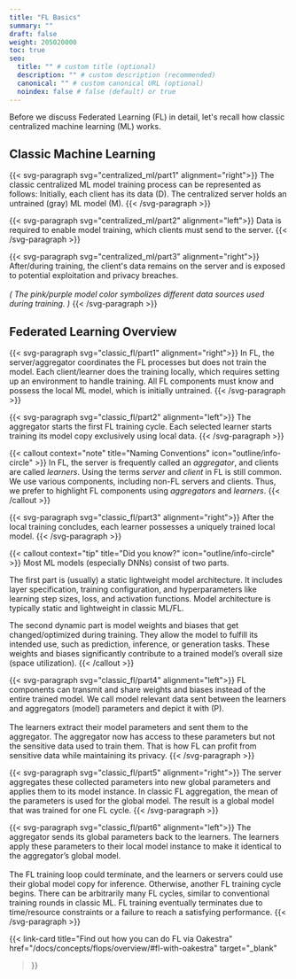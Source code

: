 ```yaml
---
title: "FL Basics"
summary: ""
draft: false
weight: 205020000
toc: true
seo:
  title: "" # custom title (optional)
  description: "" # custom description (recommended)
  canonical: "" # custom canonical URL (optional)
  noindex: false # false (default) or true
---
```

Before we discuss Federated Learning (FL) in detail, let's recall how classic centralized machine learning (ML) works.

## Classic Machine Learning

{{< svg-paragraph svg="centralized_ml/part1" alignment="right">}}
  The classic centralized ML model training process can be represented as follows:
  Initially, each client has its data (D). 
  The centralized server holds an untrained (gray) ML model (M).
{{< /svg-paragraph >}}

{{< svg-paragraph svg="centralized_ml/part2" alignment="left">}}
Data is required to enable model training, which clients must send to the server. 
{{< /svg-paragraph >}}

{{< svg-paragraph svg="centralized_ml/part3" alignment="right">}}
After/during training, the client's data remains on the server and is exposed to potential exploitation and privacy breaches.
<br><br>
<i>( The pink/purple model color symbolizes different data sources used during training. )</i>
{{< /svg-paragraph >}}

## Federated Learning Overview

{{< svg-paragraph svg="classic_fl/part1" alignment="right">}}
  In FL, the server/aggregator coordinates the FL processes but does not train the model.
  Each client/learner does the training locally, which requires setting up an environment to handle training.
  All FL components must know and possess the local ML model, which is initially untrained.
{{< /svg-paragraph >}}

{{< svg-paragraph svg="classic_fl/part2" alignment="left">}}
  The aggregator starts the first FL training cycle.
  Each selected learner starts training its model copy exclusively using local data.
{{< /svg-paragraph >}}

{{< callout context="note" title="Naming Conventions" icon="outline/info-circle" >}}
  In FL, the server is frequently called an *aggregator*, and clients are called *learners*.
  Using the terms *server* and *client* in FL is still common.
  We use various components, including non-FL servers and clients.
  Thus, we prefer to highlight FL components using *aggregators* and *learners*.
{{< /callout >}}

{{< svg-paragraph svg="classic_fl/part3" alignment="right">}}
  After the local training concludes, each learner possesses a uniquely trained local model. 
{{< /svg-paragraph >}}

{{< callout context="tip" title="Did you know?" icon="outline/info-circle" >}}
  Most ML models (especially DNNs) consist of two parts.

  The first part is (usually) a static lightweight model architecture.
  It includes layer specification, training configuration, and hyperparameters like learning step sizes, loss, and activation functions.
  Model architecture is typically static and lightweight in classic ML/FL.  

  The second dynamic part is model weights and biases that get changed/optimized during training.
  They allow the model to fulfill its intended use, such as prediction, inference, or generation tasks.
  These weights and biases significantly contribute to a trained model’s overall size (space utilization).
{{< /callout >}}



{{< svg-paragraph svg="classic_fl/part4" alignment="left">}}
  FL components can transmit and share weights and biases instead of the entire trained model.
  We call model relevant data sent between the learners and aggregators (model) parameters and depict it with (P).
  <br><br>
  The learners extract their model parameters and sent them to the aggregator.
  The aggregator now has access to these parameters but not the sensitive data used to train them.
  That is how FL can profit from sensitive data while maintaining its privacy.
{{< /svg-paragraph >}}

{{< svg-paragraph svg="classic_fl/part5" alignment="right">}}
  The server aggregates these collected parameters into new global parameters and applies them to its model instance.
  In classic FL aggregation, the mean of the parameters is used for the global model.
  The result is a global model that was trained for one FL cycle.
{{< /svg-paragraph >}}

{{< svg-paragraph svg="classic_fl/part6" alignment="left">}}
  The aggregator sends its global parameters back to the learners.
  The learners apply these parameters to their local model instance to make it identical to the aggregator’s global model.
  <br><br>
  The FL training loop could terminate, and the learners or servers could use their global model copy for inference.
  Otherwise, another FL training cycle begins.
  There can be arbitrarily many FL cycles, similar to conventional training rounds in classic ML.
  FL training eventually terminates due to time/resource constraints or a failure to reach a satisfying performance.
{{< /svg-paragraph >}}

{{< link-card
  title="Find out how you can do FL via Oakestra" 
  href="/docs/concepts/flops/overview/#fl-with-oakestra"
  target="_blank"
>}}
